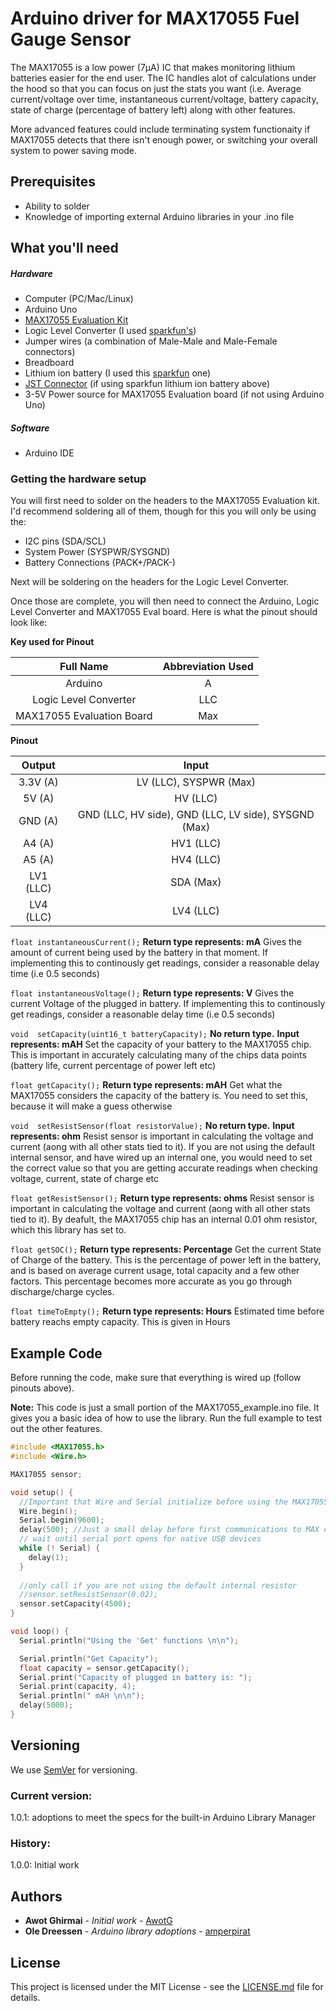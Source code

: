 # Arduino driver for MAX17055 Fuel Gauge Sensor

The MAX17055 is a low power (7μA) IC that makes monitoring lithium batteries easier for the end user. The IC handles alot of calculations under the hood so that you can focus on just the stats you want (i.e. Average current/voltage over time, instantaneous current/voltage, battery capacity, state of charge (percentage of battery left) along with other features.

More advanced features could include terminating system functionaity if MAX17055 detects that there isn't enough power, or switching your overall system to power saving mode. 

## Prerequisites 
- Ability to solder 
- Knowledge of importing external Arduino libraries in your .ino file


## What you'll need

##### Hardware
- Computer (PC/Mac/Linux)
- Arduino Uno
- [MAX17055 Evaluation Kit](https://www.digikey.com/catalog/en/partgroup/max17055-evaluation-kit/67117)
- Logic Level Converter (I used [sparkfun's](https://www.sparkfun.com/products/12009))
- Jumper wires (a combination of Male-Male and Male-Female connectors)
- Breadboard
- Lithium ion battery (I used this [sparkfun](https://www.sparkfun.com/products/13813) one)
- [JST Connector](https://www.sparkfun.com/products/9749) (if using sparkfun lithium ion battery above)
- 3-5V Power source for MAX17055 Evaluation board (if not using Arduino Uno)

##### Software
- Arduino IDE


### Getting the hardware setup
You will first need to solder on the headers to the MAX17055 Evaluation kit. I'd recommend soldering all of them, though for this you will only be using the:
- I2C pins (SDA/SCL)
- System Power (SYSPWR/SYSGND)
- Battery Connections (PACK+/PACK-)

Next will be soldering on the headers for the Logic Level Converter.

Once those are complete, you will then need to connect the Arduino, Logic Level Converter and MAX17055 Eval board. Here is what the pinout should look like:

**Key used for Pinout**

**Full Name** | **Abbreviation Used**
:-----:|:-----:
Arduino|A
Logic Level Converter|LLC
MAX17055 Evaluation Board|Max

**Pinout**

**Output**|**Input**
:-----:|:-----:
3.3V (A)|LV (LLC), SYSPWR (Max)
5V (A)|HV (LLC)
GND (A)|GND (LLC, HV side), GND (LLC, LV side), SYSGND (Max)
A4 (A)|HV1 (LLC)
A5 (A)|HV4 (LLC)
LV1 (LLC)|SDA (Max)
LV4 (LLC)|LV4 (LLC)



`float instantaneousCurrent();`
**Return type represents: mA**
Gives the amount of current being used by the battery in that moment. If implementing this to continously get readings, consider a reasonable delay time (i.e 0.5 seconds)

`float instantaneousVoltage();`
**Return type represents: V**
Gives the current Voltage of the plugged in battery. If implementing this to continously get readings, consider a reasonable delay time (i.e 0.5 seconds)

`void  setCapacity(uint16_t batteryCapacity);`
**No return type.** 
**Input represents: mAH**
Set the capacity of your battery to the MAX17055 chip. This is important in accurately calculating many of the chips data points (battery life, current percentage of power left etc)

`float getCapacity();`
**Return type represents: mAH**
Get what the MAX17055 considers the capacity of the battery is. You need to set this, because it will make a guess otherwise

`void  setResistSensor(float resistorValue);` 
**No return type.** 
**Input represents: ohm**
Resist sensor is important in calculating the voltage and current (aong with all other stats tied to it). If you are not using the default internal sensor, and have wired up an internal one, you would need to set the correct value so that you are getting accurate readings when checking voltage, current, state of charge etc

`float getResistSensor();` 
**Return type represents: ohms**
Resist sensor is important in calculating the voltage and current (aong with all other stats tied to it). By deafult, the MAX17055 chip has an internal 0.01 ohm resistor, which this library has set to.

`float getSOC();` 
**Return type represents: Percentage**
Get the current State of Charge of the battery. This is the percentage of power left in the battery, and is based on average current usage, total capacity and a few other factors. This percentage becomes more accurate as you go through discharge/charge cycles. 

`float timeToEmpty();`
**Return type represents: Hours**
Estimated time before battery reachs empty capacity. This is given in Hours

## Example Code
Before running the code, make sure that everything is wired up (follow pinouts above).

**Note:** This code is just a small portion of the MAX17055_example.ino file. It gives you a basic idea of how to use the library. Run the full example to test out the other features.

```c++
#include <MAX17055.h>
#include <Wire.h>

MAX17055 sensor;

void setup() {
  //Important that Wire and Serial initialize before using the MAX17055 Library
  Wire.begin(); 
  Serial.begin(9600);
  delay(500); //Just a small delay before first communications to MAX chip
  // wait until serial port opens for native USB devices
  while (! Serial) {
    delay(1);
  }
  
  //only call if you are not using the default internal resistor
  //sensor.setResistSensor(0.02); 
  sensor.setCapacity(4500);
}

void loop() {
  Serial.println("Using the 'Get' functions \n\n");

  Serial.println("Get Capacity");
  float capacity = sensor.getCapacity();
  Serial.print("Capacity of plugged in battery is: ");
  Serial.print(capacity, 4);
  Serial.println(" mAH \n\n");
  delay(5000);
}
```
## Versioning
We use [SemVer](http://semver.org/) for versioning.

### Current version: 
1.0.1: adoptions to meet the specs for the built-in Arduino Library Manager

### History:
1.0.0: Initial work

## Authors
* **Awot Ghirmai** - *Initial work* - [AwotG](https://github.com/AwotG)
* **Ole Dreessen** - *Arduino library adoptions* - [amperpirat](https://github.com/amperpirat)

## License

This project is licensed under the MIT  License - see the [LICENSE.md](LICENSE.md) file for details.








